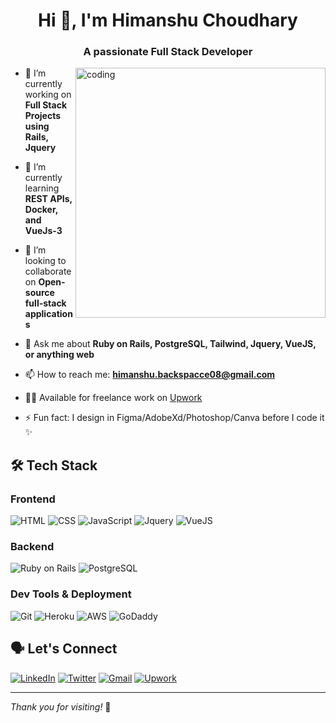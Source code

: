 <h1 align="center">Hi 👋, I'm Himanshu Choudhary</h1>
<h3 align="center">A passionate Full Stack Developer</h3>

<img align="right" alt="coding" width="400" src="https://cdn.dribbble.com/users/1162077/screenshots/3848914/programmer.gif">

- 🔭 I’m currently working on **Full Stack Projects using Rails, Jquery**
  
- 🌱 I’m currently learning **REST APIs, Docker, and VueJs-3**
  
- 👯 I’m looking to collaborate on **Open-source full-stack applications**
  
- 💬 Ask me about **Ruby on Rails, PostgreSQL, Tailwind, Jquery, VueJS, or anything web**
  
- 📫 How to reach me: **himanshu.backspacce08@gmail.com**
  
- 🧑‍💼 Available for freelance work on [Upwork](https://www.upwork.com/freelancers/~019335d04c1b303788)
  
- ⚡ Fun fact: I design in Figma/AdobeXd/Photoshop/Canva before I code it ✨

## 🛠️ Tech Stack

### Frontend
![HTML](https://img.shields.io/badge/-HTML5-E34F26?style=flat-square&logo=html5&logoColor=white)
![CSS](https://img.shields.io/badge/-CSS3-1572B6?style=flat-square&logo=css3)
![JavaScript](https://img.shields.io/badge/-JavaScript-F7DF1E?style=flat-square&logo=javascript&logoColor=black)
![Jquery](https://img.shields.io/badge/-Jauery-DD0031?style=flat-square&logo=jquery&logoColor=white)
![VueJS](https://img.shields.io/badge/-VeuJs-61DAFB?style=flat-square&logo=veujs)

### Backend
![Ruby on Rails](https://img.shields.io/badge/-Rails-CC0000?style=flat-square&logo=ruby-on-rails)
![PostgreSQL](https://img.shields.io/badge/-PostgreSQL-336791?style=flat-square&logo=postgresql)

### Dev Tools & Deployment
![Git](https://img.shields.io/badge/-Git-F05032?style=flat-square&logo=git)
![Heroku](https://img.shields.io/badge/-Heroku-430098?style=flat-square&logo=heroku&logoColor=white)
![AWS](https://img.shields.io/badge/-AWS-232F3E?style=flat-square&logo=amazon-aws&logoColor=white)
![GoDaddy](https://img.shields.io/badge/-GoDaddy-1BDB81?style=flat-square&logo=godaddy&logoColor=white)


## 🗣 Let's Connect

[![LinkedIn](https://img.shields.io/badge/-LinkedIn-blue?style=flat-square&logo=linkedin&logoColor=white)](https://www.linkedin.com/in/akshita-s-3b7562117/)
[![Twitter](https://img.shields.io/badge/-Twitter-1DA1F2?style=flat-square&logo=twitter&logoColor=white)](https://x.com/akshita_sandhal)
[![Gmail](https://img.shields.io/badge/-Gmail-D14836?style=flat-square&logo=gmail&logoColor=white)](mailto:akshitasandal1104@gmail.com)
[![Upwork](https://img.shields.io/badge/-Upwork-6fda44?style=flat-square&logo=upwork&logoColor=white)](https://www.upwork.com/freelancers/~019335d04c1b303788)

---

_Thank you for visiting!_ 🙏
